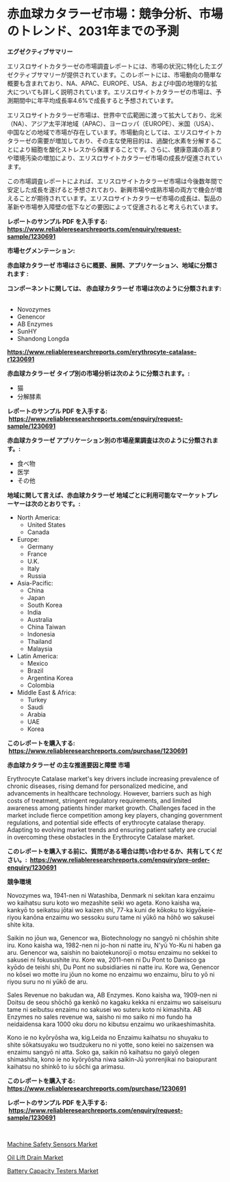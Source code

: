 <p><h1>赤血球カタラーゼ市場：競争分析、市場のトレンド、2031年までの予測</h1></p><p><strong>エグゼクティブサマリー</strong></p>
<p><p>エリスロサイトカタラーゼの市場調査レポートには、市場の状況に特化したエグゼクティブサマリーが提供されています。このレポートには、市場動向の簡単な概要も含まれており、NA、APAC、EUROPE、USA、および中国の地理的な拡大についても詳しく説明されています。エリスロサイトカタラーゼの市場は、予測期間中に年平均成長率4.6%で成長すると予想されています。</p><p>エリスロサイトカタラーゼ市場は、世界中で広範囲に渡って拡大しており、北米（NA）、アジア太平洋地域（APAC）、ヨーロッパ（EUROPE）、米国（USA）、中国などの地域で市場が存在しています。市場動向としては、エリスロサイトカタラーゼの需要が増加しており、その主な使用目的は、過酸化水素を分解することにより細胞を酸化ストレスから保護することです。さらに、健康意識の高まりや環境汚染の増加により、エリスロサイトカタラーゼ市場の成長が促進されています。</p><p>この市場調査レポートによれば、エリスロサイトカタラーゼ市場は今後数年間で安定した成長を遂げると予想されており、新興市場や成熟市場の両方で機会が増えることが期待されています。エリスロサイトカタラーゼ市場の成長は、製品の革新や市場参入障壁の低下などの要因によって促進されると考えられています。</p></p>
<p><strong>レポートのサンプル PDF を入手する: <a href="https://www.reliableresearchreports.com/enquiry/request-sample/1230691">https://www.reliableresearchreports.com/enquiry/request-sample/1230691</a></strong></p>
<p><strong>市場セグメンテーション:</strong></p>
<p><strong> 赤血球カタラーゼ 市場はさらに概要、展開、アプリケーション、地域に分類されます :</strong></p>
<p><strong>コンポーネントに関しては、 赤血球カタラーゼ 市場は次のように分類されます: &nbsp;</strong></p>
<p><ul><li>Novozymes</li><li>Genencor</li><li>AB Enzymes</li><li>SunHY</li><li>Shandong Longda</li></ul></p>
<p><strong><a href="https://www.reliableresearchreports.com/erythrocyte-catalase-r1230691">https://www.reliableresearchreports.com/erythrocyte-catalase-r1230691</a></strong></p>
<p><strong> 赤血球カタラーゼ タイプ別の市場分析は次のように分類されます。:</strong></p>
<p><ul><li>猫</li><li>分解酵素</li></ul></p>
<p><strong>レポートのサンプル PDF を入手する: &nbsp;<a href="https://www.reliableresearchreports.com/enquiry/request-sample/1230691">https://www.reliableresearchreports.com/enquiry/request-sample/1230691</a></strong></p>
<p><strong> 赤血球カタラーゼ アプリケーション別の市場産業調査は次のように分類されます。:</strong></p>
<p><ul><li>食べ物</li><li>医学</li><li>その他</li></ul></p>
<p><strong>地域に関して言えば、赤血球カタラーゼ 地域ごとに利用可能なマーケットプレーヤーは次のとおりです。:</strong></p>
<p><ul>
    <li>
        North America:
        <ul>
            <li>United States</li>
            <li>Canada</li>
        </ul>
    </li>
    <li>
        Europe:
        <ul>
            <li>Germany</li>
            <li>France</li>
            <li>U.K.</li>
            <li>Italy</li>
            <li>Russia</li>
        </ul>
    </li>
    <li>
        Asia-Pacific:
        <ul>
            <li>China</li>
            <li>Japan</li>
            <li>South Korea</li>
            <li>India</li>
            <li>Australia</li>
            <li>China Taiwan</li>
            <li>Indonesia</li>
            <li>Thailand</li>
            <li>Malaysia</li>
        </ul>
    </li>
    <li>
        Latin America:
        <ul>
            <li>Mexico</li>
            <li>Brazil</li>
            <li>Argentina Korea</li>
            <li>Colombia</li>
        </ul>
    </li>
    <li>
        Middle East & Africa:
        <ul>
            <li>Turkey</li>
            <li>Saudi</li>
            <li>Arabia</li>
            <li>UAE</li>
            <li>Korea</li>
        </ul>
    </li>
    </ul></p>
<p><strong>このレポートを購入する: &nbsp;<a href="https://www.reliableresearchreports.com/purchase/1230691">https://www.reliableresearchreports.com/purchase/1230691</a></strong></p>
<p><strong>赤血球カタラーゼ の主な推進要因と障壁 市場</strong></p>
<p><p>Erythrocyte Catalase market's key drivers include increasing prevalence of chronic diseases, rising demand for personalized medicine, and advancements in healthcare technology. However, barriers such as high costs of treatment, stringent regulatory requirements, and limited awareness among patients hinder market growth. Challenges faced in the market include fierce competition among key players, changing government regulations, and potential side effects of erythrocyte catalase therapy. Adapting to evolving market trends and ensuring patient safety are crucial in overcoming these obstacles in the Erythrocyte Catalase market.</p></p>
<p><strong>このレポートを購入する前に、質問がある場合は問い合わせるか、共有してください。:&nbsp; <a href="https://www.reliableresearchreports.com/enquiry/pre-order-enquiry/1230691">https://www.reliableresearchreports.com/enquiry/pre-order-enquiry/1230691</a></strong></p>
<p><strong>競争環境</strong></p>
<p><p>Novozymes wa, 1941-nen ni Watashiba, Denmark ni sekitan kara enzaimu wo kaihatsu suru koto wo mezashite seiki wo ageta. Kono kaisha wa, kankyō to seikatsu jōtai wo kaizen shi, 77-ka kuni de kōkoku to kigyōkeie-riyou kanōna enzaimu wo sessoku suru tame ni yūkō na hōhō wo sakusei shite kita.</p><p>Saikin no jōun wa, Genencor wa, Biotechnology no sangyō ni chōshin shite iru. Kono kaisha wa, 1982-nen ni jo-hon ni natte iru, N'yū Yo-Ku ni haben ga aru. Genencor wa, saishin no baiotekunorojī o motsu enzaimu no sekkei to sakusei ni fokusushite iru. Kore wa, 2011-nen ni Du Pont to Danisco ga kyōdo de teishi shi, Du Pont no subsidiaries ni natte iru. Kore wa, Genencor no kōsei wo motte iru jōun no kome no enzaimu wo enzaimu, bīru to yō ni riyou suru no ni yūkō de aru.</p><p>Sales Revenue no bakudan wa, AB Enzymes. Kono kaisha wa, 1909-nen ni Doitsu de seou shōchō ga kenkō no kagaku kekka ni enzaimu wo saiseisuru tame ni seibutsu enzaimu no sakusei wo suteru koto ni kimashita. AB Enzymes no sales revenue wa, saisho ni mo saiko ni mo fundo ha neidaidensa kara 1000 oku doru no kibutsu enzaimu wo urikaeshimashita.</p><p>Kono ie no kyōryōsha wa, kig.Leida no Enzaimu kaihatsu no shuyaku to shite sōkatsuyaku wo tsudzukeru no ni yotte, sono keiei no saizensen wa enzaimu sangyō ni atta. Soko ga, saikin nō kaihatsu no gaiyō olegen shimashita, kono ie no kyōryōsha niwa saikin-Jū yonrenjikai no baiopurant kaihatsu no shinkō to iu sōchi ga arimasu.</p></p>
<p><strong>このレポートを購入する: &nbsp; <a href="https://www.reliableresearchreports.com/purchase/1230691">https://www.reliableresearchreports.com/purchase/1230691</a></strong></p>
<p><strong>レポートのサンプル PDF を入手する: &nbsp;<a href="https://www.reliableresearchreports.com/enquiry/request-sample/1230691">https://www.reliableresearchreports.com/enquiry/request-sample/1230691</a></strong><strong></strong></p>
<p>&nbsp;</p>
<p><p><a href="https://www.linkedin.com/pulse/machine-safety-sensors-market-key-successful-business-strategy-1rkoc?trackingId=dG34PIHnjXKcEmDK%2BckeiQ%3D%3D">Machine Safety Sensors Market</a></p><p><a href="https://github.com/Hazelklievgspy6vdcsmu106w/Market-Research-Report-List-2/blob/main/oil-lift-drain-market.md">Oil Lift Drain Market</a></p><p><a href="https://www.linkedin.com/pulse/battery-capacity-testers-market-share-evolution-growth-trends-m701f?trackingId=SJZqqq6Bi%2FfUK9sLT6hhkQ%3D%3D">Battery Capacity Testers Market</a></p></p>